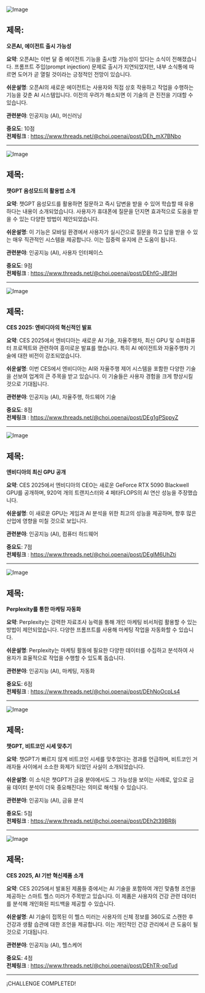 ![Image](https://scontent-iad3-1.cdninstagram.com/v/t51.71878-15/472873740_899596222342469_9013676483343368982_n.jpg?stp=dst-jpg_e35_tt6&_nc_cat=102&ccb=1-7&_nc_sid=18de74&_nc_ohc=OhNUk3-gKPYQ7kNvgE9z_m-&_nc_zt=23&_nc_ht=scontent-iad3-1.cdninstagram.com&edm=ACx9VUEEAAAA&_nc_gid=AaGG436Xa-4LVAsJiJa7l8r&oh=00_AYASnimiIoHxxXu10fXHBht71tvhvXQvYzLpgcaIjsnkIw&oe=678376F9)

## 제목:
**오픈AI, 에이전트 출시 가능성**

**요약**:
오픈AI는 이번 달 중 에이전트 기능을 출시할 가능성이 있다는 소식이 전해졌습니다. 프롬프트 주입(prompt injection) 문제로 출시가 지연되었지만, 내부 소식통에 따르면 도어가 곧 열릴 것이라는 긍정적인 전망이 있습니다.

**쉬운설명**:
오픈AI의 새로운 에이전트는 사용자와 직접 상호 작용하고 작업을 수행하는 기능을 갖춘 AI 시스템입니다. 이전의 우려가 해소되면 이 기술의 큰 진전을 기대할 수 있습니다.

**관련분야**:
인공지능 (AI), 머신러닝

**중요도**: 10점  
**전체링크** :  https://www.threads.net/@choi.openai/post/DEh_mX7BNbo

---

![Image](https://scontent-iad3-1.cdninstagram.com/v/t51.71878-15/472723291_481364598323524_5367239184320498718_n.jpg?stp=dst-jpg_e35_tt6&_nc_cat=107&ccb=1-7&_nc_sid=18de74&_nc_ohc=GqgsRqhjW2QQ7kNvgHKgo3u&_nc_zt=23&_nc_ht=scontent-iad3-1.cdninstagram.com&edm=ACx9VUEEAAAA&_nc_gid=AaGG436Xa-4LVAsJiJa7l8r&oh=00_AYCimmRBcnhUOpElrKGwcfeJ5ikmDZ7JnFKB6qmxgUbvcA&oe=678389C9)

## 제목:
**챗GPT 음성모드의 활용법 소개**

**요약**:
챗GPT 음성모드를 활용하면 질문하고 즉시 답변을 받을 수 있어 학습할 때 유용하다는 내용이 소개되었습니다. 사용자가 휴대폰에 질문을 던지면 효과적으로 도움을 받을 수 있는 다양한 방법이 제안되었습니다.

**쉬운설명**:
이 기능은 모바일 환경에서 사용자가 실시간으로 질문을 하고 답을 받을 수 있는 매우 직관적인 시스템을 제공합니다. 이는 집중력 유지에 큰 도움이 됩니다.

**관련분야**:
인공지능 (AI), 사용자 인터페이스

**중요도**: 9점  
**전체링크** :  https://www.threads.net/@choi.openai/post/DEhfG-JBf3H

---

![Image](https://scontent-iad3-1.cdninstagram.com/v/t51.71878-15/472719037_1108662307573533_2827082678849554886_n.jpg?stp=dst-jpg_e35_tt6&_nc_cat=107&ccb=1-7&_nc_sid=18de74&_nc_ohc=pJBsxw_8rIUQ7kNvgH6Easd&_nc_zt=23&_nc_ht=scontent-iad3-1.cdninstagram.com&edm=ACx9VUEEAAAA&_nc_gid=AaGG436Xa-4LVAsJiJa7l8r&oh=00_AYBppFYhsee5bHfMeQ-KmBm-KHNw0jag3Iah2MtXXZ1N6A&oe=67836AA0)

## 제목:
**CES 2025: 엔비디아의 혁신적인 발표**

**요약**:
CES 2025에서 엔비디아는 새로운 AI 기술, 자율주행차, 최신 GPU 및 슈퍼컴퓨터 프로젝트와 관련하여 흥미로운 발표를 했습니다. 특히 AI 에이전트와 자율주행차 기술에 대한 비전이 강조되었습니다.

**쉬운설명**:
이번 CES에서 엔비디아는 AI와 자율주행 제어 시스템을 포함한 다양한 기술을 선보여 업계의 큰 주목을 받고 있습니다. 이 기술들은 사용자 경험을 크게 향상시킬 것으로 기대됩니다.

**관련분야**:
인공지능 (AI), 자율주행, 하드웨어 기술

**중요도**: 8점  
**전체링크** :  https://www.threads.net/@choi.openai/post/DEg1gPSppyZ

---

![Image](https://scontent-iad3-1.cdninstagram.com/v/t51.71878-15/471869188_1339074977049497_1059848917680198492_n.jpg?stp=dst-jpg_e35_tt6&_nc_cat=101&ccb=1-7&_nc_sid=18de74&_nc_ohc=vCNCny8xBioQ7kNvgF-c4CI&_nc_zt=23&_nc_ht=scontent-iad3-1.cdninstagram.com&edm=ACx9VUEEAAAA&_nc_gid=AaGG436Xa-4LVAsJiJa7l8r&oh=00_AYAuccqF8UE8bespW5SbMkNz8m-_ODRcdWCoWDwt25kUNQ&oe=67838546)

## 제목:
**엔비디아의 최신 GPU 공개**

**요약**:
CES 2025에서 엔비디아의 CEO는 새로운 GeForce RTX 5090 Blackwell GPU를 공개하며, 920억 개의 트랜지스터와 4 페타FLOPS의 AI 연산 성능을 주장했습니다.

**쉬운설명**:
이 새로운 GPU는 게임과 AI 분석을 위한 최고의 성능을 제공하며, 향후 많은 산업에 영향을 미칠 것으로 보입니다.

**관련분야**:
인공지능 (AI), 컴퓨터 하드웨어

**중요도**: 7점  
**전체링크** :  https://www.threads.net/@choi.openai/post/DEglM6UhZti

---

![Image](https://scontent-iad3-2.cdninstagram.com/v/t51.29350-15/472444511_619143867228306_6715780065242329336_n.jpg?stp=dst-jpg_e35_tt6&_nc_cat=111&ccb=1-7&_nc_sid=18de74&_nc_ohc=6-VGx9y5WekQ7kNvgHLItBL&_nc_zt=23&_nc_ht=scontent-iad3-2.cdninstagram.com&edm=ACx9VUEEAAAA&_nc_gid=AaGG436Xa-4LVAsJiJa7l8r&oh=00_AYCi6lIHmDScmTvvvCuJofvuco1_Ws9uMUqj5H7toOuXtQ&oe=6783787D)

## 제목:
**Perplexity를 통한 마케팅 자동화**

**요약**:
Perplexity는 강력한 자료조사 능력을 통해 개인 마케팅 비서처럼 활용할 수 있는 방법이 제안되었습니다. 다양한 프롬프트를 사용해 마케팅 작업을 자동화할 수 있습니다.

**쉬운설명**:
Perplexity는 마케팅 활동에 필요한 다양한 데이터를 수집하고 분석하여 사용자가 효율적으로 작업을 수행할 수 있도록 돕습니다.

**관련분야**:
인공지능 (AI), 마케팅, 자동화

**중요도**: 6점  
**전체링크** :  https://www.threads.net/@choi.openai/post/DEhNoOcpLs4

---

![Image](https://scontent-iad3-1.cdninstagram.com/v/t51.71878-15/472719037_1108662307573533_2827082678849554886_n.jpg?stp=dst-jpg_e35_tt6&_nc_cat=107&ccb=1-7&_nc_sid=18de74&_nc_ohc=pJBsxw_8rIUQ7kNvgH6Easd&_nc_zt=23&_nc_ht=scontent-iad3-1.cdninstagram.com&edm=ACx9VUEEAAAA&_nc_gid=AaGG436Xa-4LVAsJiJa7l8r&oh=00_AYBppFYhsee5bHfMeQ-KmBm-KHNw0jag3Iah2MtXXZ1N6A&oe=67836AA0)

## 제목:
**챗GPT, 비트코인 시세 맞추기**

**요약**:
챗GPT가 빠르지 않게 비트코인 시세를 맞추었다는 경과를 언급하며, 비트코인 거래자들 사이에서 소소한 화제가 되었던 사실이 소개되었습니다.

**쉬운설명**:
이 소식은 챗GPT가 금융 분야에서도 그 가능성을 보이는 사례로, 앞으로 금융 데이터 분석이 더욱 중요해진다는 의미로 해석될 수 있습니다.

**관련분야**:
인공지능 (AI), 금융 분석

**중요도**: 5점  
**전체링크** :  https://www.threads.net/@choi.openai/post/DEh2t39BR8j

---

![Image](https://scontent-iad3-1.cdninstagram.com/v/t51.71878-15/472723291_481364598323524_5367239184320498718_n.jpg?stp=dst-jpg_e35_tt6&_nc_cat=107&ccb=1-7&_nc_sid=18de74&_nc_ohc=GqgsRqhjW2QQ7kNvgHKgo3u&_nc_zt=23&_nc_ht=scontent-iad3-1.cdninstagram.com&edm=ACx9VUEEAAAA&_nc_gid=AaGG436Xa-4LVAsJiJa7l8r&oh=00_AYCimmRBcnhUOpElrKGwcfeJ5ikmDZ7JnFKB6qmxgUbvcA&oe=678389C9)

## 제목:
**CES 2025, AI 기반 혁신제품 소개**

**요약**:
CES 2025에서 발표된 제품들 중에서는 AI 기술을 포함하여 개인 맞춤형 조언을 제공하는 스마트 헬스 미러가 주목받고 있습니다. 이 제품은 사용자의 건강 관련 데이터를 분석해 개인화된 피드백을 제공할 수 있습니다.

**쉬운설명**:
AI 기술이 접목된 이 헬스 미러는 사용자의 신체 정보를 360도로 스캔한 후 건강과 생활 습관에 대한 조언을 제공합니다. 이는 개인적인 건강 관리에서 큰 도움이 될 것으로 기대됩니다.

**관련분야**:
인공지능 (AI), 헬스케어

**중요도**: 4점  
**전체링크** :  https://www.threads.net/@choi.openai/post/DEhTR-opTud

---

¡CHALLENGE COMPLETED!